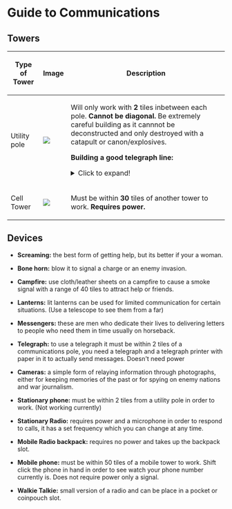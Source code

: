 # Guide to Communications
## Towers

<table class="sortable">
<thead>
<tr class="header">
<th><p>Type of Tower</p></th>
<th><p>Image</p></th>
<th><p>Description</p></th>
</tr>
</thead>
<tbody>
<tr>
<td><p>Utility pole</p></td>
<td>
<img src="assets/images/ea.png">
</td>
<td><p>Will only work with <strong>2</strong> tiles inbetween each pole. <strong>Cannot be diagonal.</strong> Be extremely careful building as it cannnot be deconstructed and only destroyed with a catapult or canon/explosives.
  


<strong>Building a good telegraph line:</strong><details>
  <summary>Click to expand!</summary>


<ul>
<li>First setup the telegraph in the desired location. Typically the corner of a building.</li>
<li>Build the utiliy pole adjacent to the telegraph on the otherside of the wall.</li>
<li>Use spare materials to map out your utility pole line.</li>
<li>Create the telegraph at the other end.</li>
<li>Build your new building around it.</li>
<li>Construct the telegraph lines and make sure to place a telegraph printer next to each of the telegraphs. (Make sure to load paper into it.)</li>
</ul>


</details></p></td>
</tr>
<tr>
<td><p>Cell Tower</p></td>
<td>
<img src="assets/images/eas.png">
</td>
<td><p>Must be within <strong>30</strong> tiles of another tower to work. <strong>Requires power.</strong></p></td>
</tr>
</tbody>
</table>

## Devices

- **Screaming:** the best form of getting help, but its better if your a
woman.

- **Bone horn:** blow it to signal a charge or an enemy invasion.

- **Campfire:** use cloth/leather sheets on a campfire to cause a smoke signal
with a range of 40 tiles to attract help or friends.

- **Lanterns:** lit lanterns can be used for limited communication for certain
situations. (Use a telescope to see them from a far)

- **Messengers:** these are men who dedicate their lives to delivering letters
to people who need them in time usually on horseback.

- **Telegraph:** to use a telegraph it must be within 2 tiles of a
communications pole, you need a telegraph and a telegraph printer with
paper in it to actually send messages. Doesn't need power

- **Cameras:** a simple form of relaying information through photographs,
either for keeping memories of the past or for spying on enemy nations
and war journalism.

- **Stationary phone:** must be within 2 tiles from a utility pole in order to
work. (Not working currently)

- **Stationary Radio:** requires power and a microphone in order to respond to
calls, it has a set frequency which you can change at any time.

- **Mobile Radio backpack:** requires no power and takes up the backpack slot.

- **Mobile phone:** must be within 50 tiles of a mobile tower to work. Shift
click the phone in hand in order to see watch your phone number
currently is. Does not require power only a signal.

- **Walkie Talkie:** small version of a radio and can be place in a pocket or
coinpouch slot.
